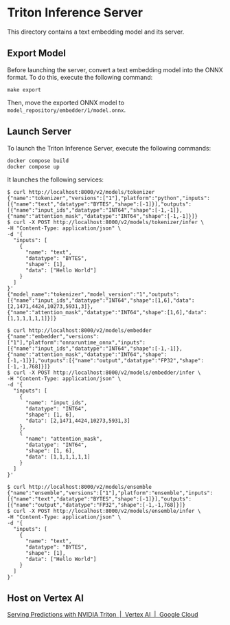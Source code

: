 # Triton Inference Server

This directory contains a text embedding model and its server.

## Export Model

Before launching the server, convert a text embedding model into the ONNX format. To do this, execute the following command:

```
make export
```

Then, move the exported ONNX model to `model_repository/embedder/1/model.onnx`.

## Launch Server

To launch the Triton Inference Server, execute the following commands:

```
docker compose build
docker compose up
```

It launches the following services:

```
$ curl http://localhost:8000/v2/models/tokenizer
{"name":"tokenizer","versions":["1"],"platform":"python","inputs":[{"name":"text","datatype":"BYTES","shape":[-1]}],"outputs":[{"name":"input_ids","datatype":"INT64","shape":[-1,-1]},{"name":"attention_mask","datatype":"INT64","shape":[-1,-1]}]}
$ curl -X POST http://localhost:8000/v2/models/tokenizer/infer \
-H "Content-Type: application/json" \
-d '{
  "inputs": [
    {
      "name": "text",
      "datatype": "BYTES",
      "shape": [1],
      "data": ["Hello World"]
    }
  ]
}'
{"model_name":"tokenizer","model_version":"1","outputs":[{"name":"input_ids","datatype":"INT64","shape":[1,6],"data":[2,1471,4424,10273,5931,3]},{"name":"attention_mask","datatype":"INT64","shape":[1,6],"data":[1,1,1,1,1,1]}]}
```

```
$ curl http://localhost:8000/v2/models/embedder
{"name":"embedder","versions":["1"],"platform":"onnxruntime_onnx","inputs":[{"name":"input_ids","datatype":"INT64","shape":[-1,-1]},{"name":"attention_mask","datatype":"INT64","shape":[-1,-1]}],"outputs":[{"name":"output","datatype":"FP32","shape":[-1,-1,768]}]}
$ curl -X POST http://localhost:8000/v2/models/embedder/infer \
-H "Content-Type: application/json" \
-d '{
  "inputs": [
    {
      "name": "input_ids",
      "datatype": "INT64",
      "shape": [1, 6],
      "data": [2,1471,4424,10273,5931,3]
    },
    {
      "name": "attention_mask",
      "datatype": "INT64",
      "shape": [1, 6],
      "data": [1,1,1,1,1,1]
    }
  ]
}'
```

```
$ curl http://localhost:8000/v2/models/ensemble
{"name":"ensemble","versions":["1"],"platform":"ensemble","inputs":[{"name":"text","datatype":"BYTES","shape":[-1]}],"outputs":[{"name":"output","datatype":"FP32","shape":[-1,-1,768]}]}
$ curl -X POST http://localhost:8000/v2/models/ensemble/infer \
-H "Content-Type: application/json" \
-d '{
  "inputs": [
    {
      "name": "text",
      "datatype": "BYTES",
      "shape": [1],
      "data": ["Hello World"]
    }
  ]
}'
```

## Host on Vertex AI

[Serving Predictions with NVIDIA Triton  |  Vertex AI  |  Google Cloud](https://cloud.google.com/vertex-ai/docs/predictions/using-nvidia-triton)
